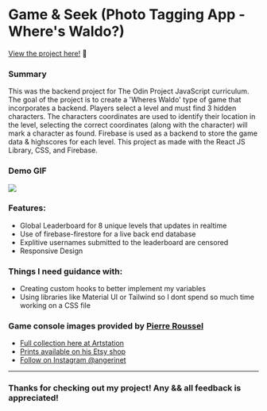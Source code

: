 # Game & Seek (Photo Tagging App - Where's Waldo?)


<p><a href="https://kfig21.github.io/photo_tagging_app/" target="_blank" rel="noopener noreferrer">View the project here!</a> 👀</p>

<h3>Summary</h3>
<p>This was the backend project for The Odin Project JavaScript curriculum. The goal of the project is to create a 'Wheres Waldo' type of game that incorporates a backend. Players select a level and must find 3 hidden characters. The characters coordinates are used to identify their location in the level, selecting the correct coordinates (along with the character) will mark a character as found. Firebase is used as a backend to store the game data & highscores for each level. This project as made with the React JS Library, CSS, and Firebase.</p>

<h3>Demo GIF</h3>

![](demo.gif)

<h3>Features:</h3>

- Global Leaderboard for 8 unique levels that updates in realtime
- Use of firebase-firestore for a live back end database
- Explitive usernames submitted to the leaderboard are censored
- Responsive Design

<h3> Things I need guidance with: </h3>

- Creating custom hooks to better implement my variables
- Using libraries like Material UI or Tailwind so I dont spend so much time working on a CSS file

<h3>
        Game console images provided by
        <a
          href="https://www.artstation.com/pierreroussel"
          target="_blank"
          rel="noopener noreferrer"
        >
          Pierre Roussel
        </a>
        </h3>
      <ul className="info-ul">
        <li className="info-li">
          <a
            href="https://www.artstation.com/artwork/oOVVlJ"
            target="_blank"
            rel="noopener noreferrer"
          >
            Full collection here at Artstation
          </a>
        </li>
        <li className="info-li">
          <a
            href="https://www.etsy.com/shop/Angerinet"
            target="_blank"
            rel="noopener noreferrer"
          >
            Prints available on his Etsy shop
          </a>
        </li>
        <li className="info-li">
          <a
            href="https://www.instagram.com/angerinet/?hl=en"
            target="_blank"
            rel="noopener noreferrer"
          >
            Follow on Instagram @angerinet
          </a>
        </li>
      </ul>

-----------------------------

<h3>Thanks for checking out my project! Any && all feedback is appreciated!</h3>
